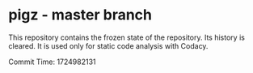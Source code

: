 # pigz - master branch

This repository contains the frozen state of the repository.
Its history is cleared. It is used only for static code
analysis with Codacy.

Commit Time: 1724982131